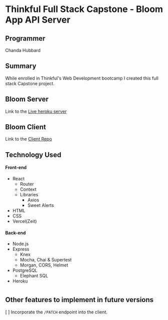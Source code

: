 # Thinkful Full Stack Capstone - Bloom App API Server

## Programmer
Chanda Hubbard

## Summary

While enrolled in Thinkful's Web Development bootcamp I created this full stack Capstone project.  

<!-- Bloom is an interactive web application that was created to view and manage your monthly budget.  This app was created so that you can view all of your monthly expenses and figure out whether they align with your financial goals. -->

## Bloom Server
Link to the [Live heroku server](https://polar-sierra-05851.herokuapp.com)

## Bloom Client
Link to the [Client Repo](https://github.com/ChandaHubbard/bloom-client)

## Technology Used
#### Front-end
- React
    - Router
    - Context
    - Libraries
        - Axios
        - Sweet Alerts
- HTML
- CSS
- Vercel(Zeit)

#### Back-end
- Node.js
- Express
    - Knex
    - Mocha, Chai & Supertest
    - Morgan, CORS, Helmet
- PostgreSQL
    - Elephant SQL
- Heroku

# 
<!-- # Bloom API
- Bloom's back-end consists of an API server that was created with Node.js, Express, Knex, and PostgreSQL
 
- Bloom's API service consists of `/GET` `/DELETE` `/POST` and `/PATCH` endpoints

- The API was created locally and deployed to heroku.  The API can be accessed through heroku 
[here](https://fast-garden-40399.herokuapp.com/).

### /GET at `/expenses`
The user can access the `/GET` endpoint through the client by visiting the `/budget` page and all expenses will be displayed.  The `/GET` endpoint can also be accessed at `/expenses` on the back-end through the heroku server at [https://fast-garden-40399.herokuapp.com/expenses](https://fast-garden-40399.herokuapp.com/expenses).

### /GET at `/expenses/:id`
The `/GET/:id` endpoint can be accessed at `/expenses/:id` on the back-end through the heroku server at [https://fast-garden-40399.herokuapp.com/expenses/:id](https://fast-garden-40399.herokuapp.com/expenses/75).

### /DELETE at `/expenses/:id`
The `/DELETE` endpoint is used to delete specific expenses by id. The user can access the `/DELETE` endpoint through the client by visiting the `/budget` page and selecting the <i>Delete</i> button next to the expense that they would like to delete.  The `/DELETE` endpoint can also be accessed at `/expenses` on the back-end through the heroku server at [https://fast-garden-40399.herokuapp.com/expenses](https://fast-garden-40399.herokuapp.com/expenses).

### /POST at `/expenses`
The user can access the `/POST` endpoint through the client by visiting the `/create` page and filling out the form then selecting the <i>Add Expense</i> button.  The `/POST` endpoint can also be accessed at `/expenses` on the back-end through the heroku server at [https://fast-garden-40399.herokuapp.com/expenses](https://fast-garden-40399.herokuapp.com/expenses).

### /PATCH at `/expenses/:id`
The `/PATCH/:id` is used to update specifc expenses by id and the endpoint can be accessed at `/expenses/:id` on the back-end through the heroku server at [https://fast-garden-40399.herokuapp.com/expenses/:id](https://fast-garden-40399.herokuapp.com/expenses/75). -->

# 
<!-- ### Bloom's API service consists of data that is stored in a PostgreSQL database
# 

- The database creation scripts can be found at `/migrations`
- The database is initially seeded with data that can be found at `/scripts/seeds`
- Both tables are hosted remotely on <b>ElephantSQL</b> and can be accessed 
[here](postgres://ymzzpjmz:kUdfw2oErRwCaXcuLHqSq0mBimn9DRmm@hanno.db.elephantsql.com:5432/ymzzpjmz)

- The PostgreSQL database consists of two tables 
    - <b>budget_expenses</b> 
    <img src="images/budget_expenses.png" alt="budget_expenses table">

    - <b>expense_type</b> 
    <img src="images/expense_type.png" alt="expense_type table">

    - The tables share the relation of `expense_type(id)/budget_expenses(type_id)` and can be joined with the <b>PostgreSQL</b> query of <br>

````
SELECT budget_expenses.id, name, amount, type, category, date
FROM budget_expenses
INNER JOIN expense_type
ON (budget_expenses.type_id = expense_type.id);
````
<br><br>
<img src="images/tablejoin.png" alt="table join table"> -->

# 

## Other features to implement in future versions

[ ] Incorporate the `/PATCH` endpoint into the client. 

